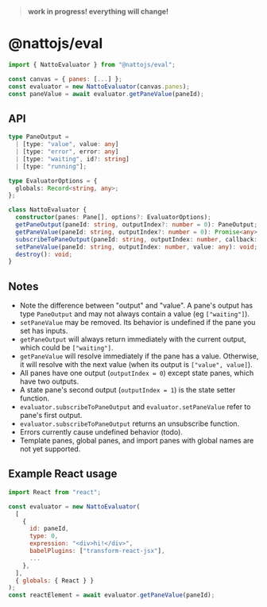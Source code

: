 > **work in progress! everything will change!**

# @nattojs/eval

```js
import { NattoEvaluator } from "@nattojs/eval";

const canvas = { panes: [...] };
const evaluator = new NattoEvaluator(canvas.panes);
const paneValue = await evaluator.getPaneValue(paneId);
```

## API

```ts
type PaneOutput =
  | [type: "value", value: any]
  | [type: "error", error: any]
  | [type: "waiting", id?: string]
  | [type: "running"];

type EvaluatorOptions = {
  globals: Record<string, any>;
};

class NattoEvaluator {
  constructor(panes: Pane[], options?: EvaluatorOptions);
  getPaneOutput(paneId: string, outputIndex?: number = 0): PaneOutput;
  getPaneValue(paneId: string, outputIndex?: number = 0): Promise<any>;
  subscribeToPaneOutput(paneId: string, outputIndex: number, callback: (output: PaneOutput) => void): () => void;
  setPaneValue(paneId: string, outputIndex: number, value: any): void;
  destroy(): void;
}
```

## Notes

- Note the difference between "output" and "value". A pane's output has type `PaneOutput` and may not always contain a value (eg `["waiting"]`).
- `setPaneValue` may be removed. Its behavior is undefined if the pane you set has inputs.
- `getPaneOutput` will always return immediately with the current output, which could be `["waiting"]`.
- `getPaneValue` will resolve immediately if the pane has a value. Otherwise, it will resolve with the next value (when its output is `["value", value]`).
- All panes have one output (`outputIndex = 0`) except state panes, which have two outputs.
- A state pane's second output (`outputIndex = 1`) is the state setter function.
- `evaluator.subscribeToPaneOutput` and `evaluator.setPaneValue` refer to pane's first output.
- `evaluator.subscribeToPaneOutput` returns an unsubscribe function.
- Errors currently cause undefined behavior (todo).
- Template panes, global panes, and import panes with global names are not yet supported.

## Example React usage

```js
import React from "react";

const evaluator = new NattoEvaluator(
  [
    {
      id: paneId,
      type: 0,
      expression: "<div>hi!</div>",
      babelPlugins: ["transform-react-jsx"],
      ...
    },
  ],
  { globals: { React } }
);
const reactElement = await evaluator.getPaneValue(paneId);
```
